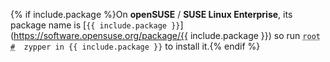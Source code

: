 {% if include.package %}On **openSUSE** / **SUSE Linux Enterprise**, its package name is [`{{ include.package }}`](https://software.opensuse.org/package/{{ include.package }}) so run <code><span class = "coder"><abbr title="This command is to be run as root user; to enter root run the su command">root #</abbr></span> &nbsp;zypper in {{ include.package }}</code> to install it.{% endif %}
